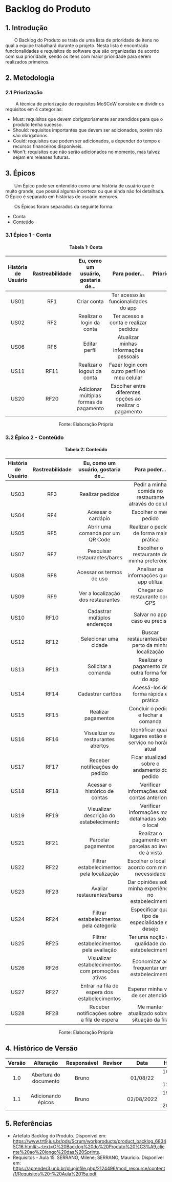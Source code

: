 # Backlog do Produto

## 1. Introdução

&emsp;&emsp;O Backlog do Produto se trata de uma lista de prioridade de itens no qual a equipe trabalhará durante o projeto. Nesta lista é encontrada funcionalidades e requisitos do software que são organizadas de acordo com sua prioridade, sendo os itens com maior prioridade para serem realizados primeiros.

## 2. Metodologia

### 2.1 Priorização

&emsp;&emsp; A técnica de priorização de requisitos MoSCoW consiste em dividir os requisitos em 4 categorias:

- Must: requisitos que devem obrigatoriamente ser atendidos para que o produto tenha sucesso.
- Should: requisitos importantes que devem ser adicionados, porém não são obrigatórios.
- Could: requisitos que podem ser adicionados, a depender do tempo e recursos financeiros disponíveis.
- Won't: requisitos que não serão adicionados no momento, mas talvez sejam em releases futuras.

## 3. Épicos

&emsp;&emsp;Um Épico pode ser entendido como uma história de usuário que é muito grande, que possui alguma incerteza ou que ainda não foi detalhada. O Épico é separado em histórias de usuário menores.

&emsp;&emsp;Os Épicos foram separados da seguinte forma:

- Conta
- Conteúdo

### 3.1 Épico 1 - Conta

<center>

#### Tabela 1: Conta

| História de Usuário | Rastreabilidade |   Eu, como um usuário, gostaria de...   |                      Para poder...                       | Prioridade(Moscow) |
| :-----------------: | :-------------: | :-------------------------------------: | :------------------------------------------------------: | :----------------: |
|        US01         |       RF1       |               Criar conta               |           Ter acesso às funcionalidades do app           |        Alta        |
|        US02         |       RF2       |        Realizar o login da conta        |          Ter acesso a conta e realizar pedidos           |        Alta        |
|        US06         |       RF6       |              Editar perfil              |          Atualizar minhas informações pessoais           |        Alta        |
|        US11         |      RF11       |       Realizar o logout da conta        |       Fazer login com outro perfil no meu celular        |        Alta        |
|        US20         |      RF20       | Adicionar múltiplas formas de pagamento | Escolher entre diferentes opções ao realizar o pagamento |       Média        |

<figcaption>Fonte: Elaboração Própria</figcaption>

</center>

### 3.2 Épico 2 - Conteúdo

<center>

#### Tabela 2: Conteúdo

| História de Usuário | Rastreabilidade |       Eu, como um usuário, gostaria de...        |                        Para poder...                        | Prioridade(Moscow) |
| :-----------------: | :-------------: | :----------------------------------------------: | :---------------------------------------------------------: | :----------------: |
|        US03         |       RF3       |                 Realizar pedidos                 |   Pedir a minha comida no restaurante através do celular    |        Alta        |
|        US04         |       RF4       |                Acessar o cardápio                |                    Escolher o meu pedido                    |        Alta        |
|        US05         |       RF5       |         Abrir uma comanda por um QR Code         |           Realizar o pedido de forma mais prática           |        Alta        |
|        US07         |       RF7       |           Pesquisar restaurantes/bares           |         Escolher o restaurante de minha preferência         |        Alta        |
|        US08         |       RF8       |             Acessar os termos de uso             |          Analisar as informações que o app utiliza          |        Alta        |
|        US09         |       RF9       |        Ver a localização dos restaurantes        |                Chegar ao restaurante com GPS                |        Alta        |
|        US10         |      RF10       |          Cadastrar múltiplos endereços           |                Salvar no app caso eu precise                |        Alta        |
|        US12         |      RF12       |              Selecionar uma cidade               |    Buscar restaurantes/bares perto da minha localização     |        Alta        |
|        US13         |      RF13       |               Solicitar a comanda                |       Realizar o pagamento de outra forma fora do app       |        Alta        |
|        US14         |      RF14       |                Cadastrar cartões                 |            Acessá-los de forma rápida e prática             |       Média        |
|        US15         |      RF15       |               Realizar pagamentos                |            Concluir o pedido e fechar a comanda             |       Média        |
|        US16         |      RF16       |        Visualizar os restaurantes abertos        | Identificar quais lugares estão em serviço no horário atual |       Média        |
|        US17         |      RF17       |          Receber notificações do pedido          |        Ficar atualizado sobre o andamento do pedido         |       Média        |
|        US18         |      RF18       |          Acessar o histórico de contas           |        Verificar informações sobre contas anteriores        |       Média        |
|        US19         |      RF19       |     Visualizar descrição do estabelecimento      |     Verificar informações mais detalhadas sobre o local     |       Média        |
|        US21         |      RF21       |               Parcelar pagamentos                |    Realizar o pagamento em parcelas ao invés de à vista     |       Média        |
|        US22         |      RF22       |    Filtrar estabelecimentos pela localização     |      Escolher o local de acordo com minha necessidade       |       Baixa        |
|        US23         |      RF23       |            Avaliar restaurantes/bares            |   Dar opiniões sobre minha experiência no estabelecimento   |       Baixa        |
|        US24         |      RF24       |     Filtrar estabelecimentos pela categoria      |      Especificar qual tipo de especialidade eu desejo       |       Baixa        |
|        US25         |      RF25       |     Filtrar estabelecimentos pela avaliação      |        Ter uma noção da qualidade do estabelecimento        |       Baixa        |
|        US26         |      RF26       | Visualizar estabelecimentos com promoções ativas |         Economizar ao frequentar um estabelecimento         |       Baixa        |
|        US27         |      RF27       |  Entrar na fila de espera dos estabelecimentos   |              Esperar minha vez de ser atendido              |       Baixa        |
|        US28         |      RF28       |   Receber notificações sobre a fila de espera    |        Me manter atualizado sobre a situação da fila        |       Baixa        |

<figcaption>Fonte: Elaboração Própria</figcaption>

</center>

## 4. Histórico de Versão

| Versão |       Alteração       | Responsável | Revisor |    Data    |      Hora      |
| :----: | :-------------------: | :---------: | :-----: | :--------: | :------------: |
|  1.0   | Abertura do documento |    Bruno    |         |  01/08/22  | 10:30 às 12:10 |
|  1.1   |  Adicionando épicos   |    Bruno    |         | 02/08/2022 | 19:30 às 20:15 |

## 5. Referências

- Artefato Backlog do Produto. Disponível em: https://www.trt9.jus.br/pds/Scrum/workproducts/product_backlog_68345C16.html#:~:text=O%20Backlog%20do%20Produto%20%C3%A9,cliente%20ao%20longo%20das%20Sprints.
- Requisitos - Aula 15. SERRANO, Milene; SERRANO, Maurício. Disponível em: https://aprender3.unb.br/pluginfile.php/2124496/mod_resource/content/1/Requisitos%20-%20Aula%2015a.pdf
